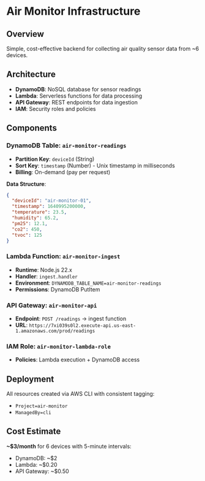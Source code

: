 # Air Monitor Infrastructure

## Overview

Simple, cost-effective backend for collecting air quality sensor data from ~6 devices.

## Architecture

- **DynamoDB**: NoSQL database for sensor readings
- **Lambda**: Serverless functions for data processing
- **API Gateway**: REST endpoints for data ingestion
- **IAM**: Security roles and policies

## Components

### DynamoDB Table: `air-monitor-readings`
- **Partition Key**: `deviceId` (String)
- **Sort Key**: `timestamp` (Number) - Unix timestamp in milliseconds
- **Billing**: On-demand (pay per request)

**Data Structure**:
```json
{
  "deviceId": "air-monitor-01",
  "timestamp": 1640995200000,
  "temperature": 23.5,
  "humidity": 65.2,
  "pm25": 12.1,
  "co2": 450,
  "tvoc": 125
}
```

### Lambda Function: `air-monitor-ingest`
- **Runtime**: Node.js 22.x
- **Handler**: `ingest.handler`
- **Environment**: `DYNAMODB_TABLE_NAME=air-monitor-readings`
- **Permissions**: DynamoDB PutItem

### API Gateway: `air-monitor-api`
- **Endpoint**: `POST /readings` → ingest function
- **URL**: `https://7xi039s0l2.execute-api.us-east-1.amazonaws.com/prod/readings`

### IAM Role: `air-monitor-lambda-role`
- **Policies**: Lambda execution + DynamoDB access

## Deployment

All resources created via AWS CLI with consistent tagging:
- `Project=air-monitor`
- `ManagedBy=cli`

## Cost Estimate

**~$3/month** for 6 devices with 5-minute intervals:
- DynamoDB: ~$2
- Lambda: ~$0.20  
- API Gateway: ~$0.50
